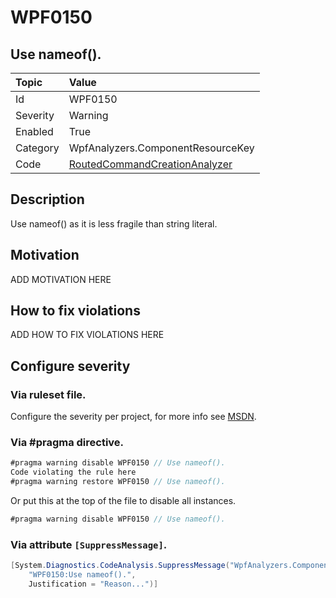 # WPF0150
## Use nameof().

| Topic    | Value
| :--      | :--
| Id       | WPF0150
| Severity | Warning
| Enabled  | True
| Category | WpfAnalyzers.ComponentResourceKey
| Code     | [RoutedCommandCreationAnalyzer](https://github.com/DotNetAnalyzers/WpfAnalyzers/blob/master/WpfAnalyzers/Analyzers/RoutedCommandCreationAnalyzer.cs)


## Description

Use nameof() as it is less fragile than string literal.

## Motivation

ADD MOTIVATION HERE

## How to fix violations

ADD HOW TO FIX VIOLATIONS HERE

<!-- start generated config severity -->
## Configure severity

### Via ruleset file.

Configure the severity per project, for more info see [MSDN](https://msdn.microsoft.com/en-us/library/dd264949.aspx).

### Via #pragma directive.
```C#
#pragma warning disable WPF0150 // Use nameof().
Code violating the rule here
#pragma warning restore WPF0150 // Use nameof().
```

Or put this at the top of the file to disable all instances.
```C#
#pragma warning disable WPF0150 // Use nameof().
```

### Via attribute `[SuppressMessage]`.

```C#
[System.Diagnostics.CodeAnalysis.SuppressMessage("WpfAnalyzers.ComponentResourceKey", 
    "WPF0150:Use nameof().", 
    Justification = "Reason...")]
```
<!-- end generated config severity -->